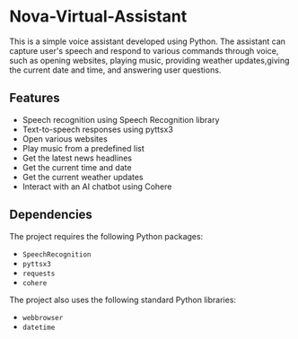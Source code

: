 # Nova-Virtual-Assistant
This is a simple voice assistant developed using Python. The assistant can capture user's speech and respond to various commands through voice, such as opening websites, playing music, providing weather updates,giving the current date and time, and answering user questions.

## Features

- Speech recognition using Speech Recognition library
- Text-to-speech responses using pyttsx3
- Open various websites
- Play music from a predefined list
- Get the latest news headlines
- Get the current time and date
- Get the current weather updates 
- Interact with an AI chatbot using Cohere

## Dependencies

The project requires the following Python packages:

- `SpeechRecognition`
- `pyttsx3`
- `requests`
- `cohere`

 The project also uses the following standard Python libraries:

- `webbrowser`
- `datetime`
